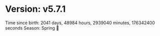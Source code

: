 # Version: v5.7.1
Time since birth: 2041 days, 48984 hours, 2939040 minutes, 176342400 seconds
Season: Spring 🌸
